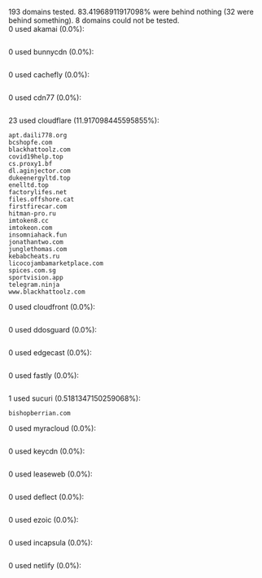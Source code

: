193 domains tested. 83.41968911917098% were behind nothing (32 were behind something). 8 domains could not be tested.<br>
0 used akamai (0.0%):
```

```

0 used bunnycdn (0.0%):
```

```

0 used cachefly (0.0%):
```

```

0 used cdn77 (0.0%):
```

```

23 used cloudflare (11.917098445595855%):
```
apt.daili778.org
bcshopfe.com
blackhattoolz.com
covid19help.top
cs.proxy1.bf
dl.aginjector.com
dukeenergyltd.top
enelltd.top
factorylifes.net
files.offshore.cat
firstfirecar.com
hitman-pro.ru
imtoken8.cc
imtokeon.com
insomniahack.fun
jonathantwo.com
junglethomas.com
kebabcheats.ru
licocojambamarketplace.com
spices.com.sg
sportvision.app
telegram.ninja
www.blackhattoolz.com
```

0 used cloudfront (0.0%):
```

```

0 used ddosguard (0.0%):
```

```

0 used edgecast (0.0%):
```

```

0 used fastly (0.0%):
```

```

1 used sucuri (0.5181347150259068%):
```
bishopberrian.com
```

0 used myracloud (0.0%):
```

```

0 used keycdn (0.0%):
```

```

0 used leaseweb (0.0%):
```

```

0 used deflect (0.0%):
```

```

0 used ezoic (0.0%):
```

```

0 used incapsula (0.0%):
```

```

0 used netlify (0.0%):
```

```
